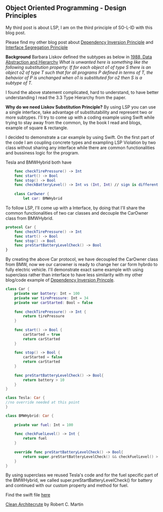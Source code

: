 ## Object Oriented Programming - Design Principles

My third post is about LSP, I am on the third principle of SO-L-ID with this blog post.

Please find my other blog post about [Dependency Inversion Principle](https://ihadahamoment.com/Dependency-Inversion-Principe-(DIP)/) and [Interface Segregation Principle](https://ihadahamoment.com/Interface-Segregation-Principle-(ISP)/)

**Background**
Barbara Liskov defined the subtypes as below in [1988, Data Abstraction and Hierarchy](https://www.cs.tufts.edu/~nr/cs257/archive/barbara-liskov/data-abstraction-and-hierarchy.pdf)
_What is unwanted here is something like the following substitution property:
If for each object o1 of type S there is an object o2 of type T such that for all programs P defined in terms of T, the behavior of P is unchanged when o1 is substituted for o2 then S is a subtype of T._

I found the above statement complicated, hard to understand, to have better understanding I read the 3.3 Type Hierarchy from the paper. 

**Why do we need Liskov Substitution Principle?**
By using LSP you can use a single interface, take advantage of substitutability and represent two or more subtypes. I'll try to come up with a coding example using Swift while trying to stay away from the common, by the book I read and blogs, example of square & rectangle.

I decided to demonstrate a car example by using Swift. On the first part of the code I am coupling concrete types and exampling LSP Violation by two class without sharing any interface while there are common functionalities and bussiness logic for the program.

Tesla and BMWHybrid both have     
```swift
    func checkTirePressure() -> Int 
    func start() -> Bool 
    func stop() -> Bool 
    func checkBatteryLevel() -> Int vs (Int, Int) // sign is different
    
    class CarOwner {
	    let car: BMWHybrid
```

To follow LSP, I'll come up with a Interface, by doing that I'll share the common functionalities of two car classes and decouple the CarOwner class from BMWHybrid.

```swift
protocol Car {
    func checkTirePressure() -> Int
    func start() -> Bool
    func stop() -> Bool
    func preStartBatteryLevelCheck() -> Bool
}
```

By creating the above Car protocol, we have decoupled the CarOwner class from BMW, now we our carowner is ready to change her car form hybrdo to fully electric vehicle. I'll demonstrate exact same example with using superclass rather than interface to have less similarity with my other blog/code example of [Dependency Inversion Princple](https://ihadahamoment.com/Dependency-Inversion-Principe-(DIP)/).

```swift
class Car {
    private var battery: Int = 100
    private var tirePressure: Int = 34
    private var carStarted: Bool = false
    
    func checkTirePressure() -> Int {
        return tirePressure
    }
    
    func start() -> Bool {
        carStarted = true
        return carStarted
    }
    
    func stop() -> Bool {
        carStarted = false
        return carStarted
    }
    
    func preStartBatteryLevelCheck() -> Bool{
        return battery > 10
    }
}

class Tesla: Car {
//no override needed at this point
}

class BMWHybrid: Car {
    
    private var fuel: Int = 100
    
    func checkFuelLevel() -> Int {
        return fuel
    }
  
    override func preStartBatteryLevelCheck() -> Bool{
        return super.preStartBatteryLevelCheck() && checkFuelLevel() > 8
    }
}
```

By using superclass we reused Tesla's code and for the fuel specific part of the BMWHybrid, we called super.preStartBatteryLevelCheck() for battery and continued with our custom property and method for fuel.

Find the swift file [here](https://github.com/YigitCiray/DesignPatternsAndPrinciples/blob/main/Design%20Principles/LiskovSubstitutionPrinciple.playground/Contents.swift)

[Clean Architecrute](https://www.amazon.com/dp/0134494164/ref=redir_mobile_desktop?_encoding=UTF8&aaxitk=8434daf3e487df1e8f2edba3e416eae3&hsa_cr_id=8875635360201&pd_rd_plhdr=t&pd_rd_r=53d11c49-53c5-4f5d-b2c6-b514524c1e6b&pd_rd_w=LGZv0&pd_rd_wg=TCGzk&ref_=sbx_be_s_sparkle_td_asin_1_img) by Robert C. Martin
